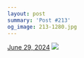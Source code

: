 ```yaml
---
layout: post
summary: 'Post #213'
og_image: 213-1280.jpg
---
```


<p>
  <time>
    <a href="/213">June 29, 2024</a>
  </time>
  <a href="/213">
    <img src="{{ site.assets_url }}/213-640.jpg" srcset="{{ site.assets_url }}/213-320.jpg 320w, {{ site.assets_url }}/213-640.jpg 640w, {{ site.assets_url }}/213-960.jpg 960w, {{ site.assets_url }}/213-1280.jpg 1280w" sizes="(min-width: 700px) 50vw, calc(100vw - 2rem)" />
  </a>
</p>
